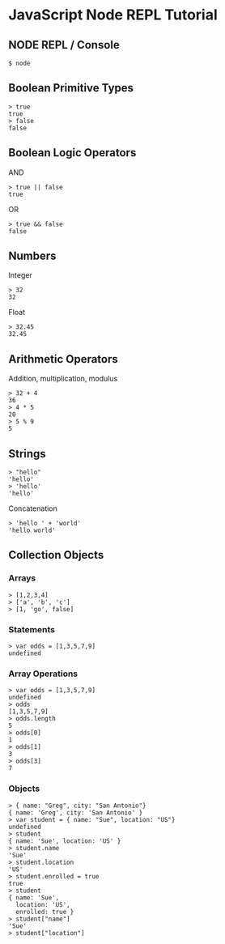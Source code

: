# JavaScript Node REPL Tutorial

NODE REPL / Console
-------------------

```
$ node
```

Boolean Primitive Types
-----------------------

```
> true
true
> false
false
```

Boolean Logic Operators
----------------------- 

AND

```
> true || false
true
```

OR
```
> true && false
false
```

Numbers
-------

Integer

```
> 32
32
```

Float

```
> 32.45
32.45
```

Arithmetic Operators
--------------------

Addition, multiplication, modulus

```
> 32 + 4
36
> 4 * 5
20
> 5 % 9
5
```

Strings
-------

```
> "hello"
'hello'
> 'hello'
'hello'
```

Concatenation

```
> 'hello ' + 'world'
'hello world'
```

Collection Objects
------------------

### Arrays

```
> [1,2,3,4]
> ['a', 'b', 'c']
> [1, 'go', false]
```

### Statements

```
> var odds = [1,3,5,7,9]
undefined
```

### Array Operations

```
> var odds = [1,3,5,7,9]
undefined
> odds
[1,3,5,7,9]
> odds.length
5
> odds[0]
1
> odds[1]
3
> odds[3]
7
```

### Objects

```
> { name: "Greg", city: "San Antonio"}
{ name: 'Greg', city: 'San Antonio' }
> var student = { name: "Sue", location: "US"}
undefined
> student
{ name: 'Sue', location: 'US' }
> student.name
'Sue'
> student.location
'US'
> student.enrolled = true
true
> student
{ name: 'Sue',
  location: 'US',
  enrolled: true }
> student["name"]
'Sue'
> student["location"]
```
